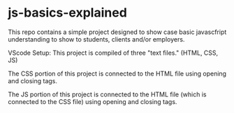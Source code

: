 # js-basics-explained

This repo contains a simple project designed to show case basic javascfript understanding to show to students, clients and/or employers.

VScode Setup:
This project is compiled of three "text files." (HTML, CSS, JS)

The CSS portion of this project is connected to the HTML file using opening and closing <link></link> tags.

The JS portion of this project is connected to the HTML file (which is connected to the CSS file) using opening and closing <script></script> tags.

